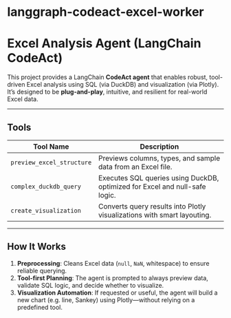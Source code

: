 # langgraph-codeact-excel-worker

# Excel Analysis Agent (LangChain CodeAct)

This project provides a LangChain **CodeAct agent** that enables robust, tool-driven Excel analysis using SQL (via DuckDB) and visualization (via Plotly). It’s designed to be **plug-and-play**, intuitive, and resilient for real-world Excel data.

---

## Tools

| Tool Name                | Description                                                                 |
|--------------------------|-----------------------------------------------------------------------------|
| `preview_excel_structure` | Previews columns, types, and sample data from an Excel file.                |
| `complex_duckdb_query`    | Executes SQL queries using DuckDB, optimized for Excel and null-safe logic. |
| `create_visualization`    | Converts query results into Plotly visualizations with smart layouting.     |

---

## How It Works

1. **Preprocessing**: Cleans Excel data (`null`, `NaN`, whitespace) to ensure reliable querying.
2. **Tool-first Planning**: The agent is prompted to always preview data, validate SQL logic, and decide whether to visualize.
3. **Visualization Automation**: If requested or useful, the agent will build a new chart (e.g. line, Sankey) using Plotly—without relying on a predefined tool.


